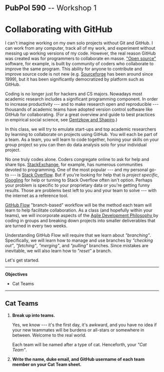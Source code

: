 <span style = "font-size: 170%">**PubPol 590** -- Workshop 1</span>

Collaborating with GitHub
===

I can't imagine working on my own solo projects without Git and GitHub. I can work from any computer, track all of my work, and experiment without messing up working versions of my code. However, the real reason GitHub was created was for programmers to collaborate en masse. ["Open source"](http://opensource.org/) software, for example, is built by community of coders who collaborate to improve the same program. This ability for anyone to contribute and improve source code is not new (e.g. [Sourceforge](http://sourceforge.net/) has been around since 1999), but it has been significantly democratized by platform such as GitHub.

Coding is no longer just for hackers and CS majors. Nowadays most academic research includes a significant programming component. In order to increase productivity --- and to make research open and reproducible --- thousands of academic teams have adopted version control software like GitHub for collaborating. (For a great overview and guide to best practices in empirical social science, see [Gentzkow and Shapiro][1].)

In this class, we will try to emulate start-ups and top academic researchers by learning to collaborate on projects using GitHub. You will each be part of a team. As a team, you will learn to code together, honing your skills on your group project so you can then do data analysis solo for your individual project.

No one truly codes alone. Coders congregate online to ask for help and share tips. [StackExchange](http://stackexchange.com/tour), for example, has numerous communities devoted to programming. One of the most popular --- and my personal go-to --- is [Stack Overflow](http://stackoverflow.com/). But if you're looking for help that is *project specific*, [Googling](http://lmgtfy.com/) for help or turning to Stack Overflow often isn't option. Perhaps your problem is specific to your proprietary data or you're getting funny results. Those are problems best left to you and your team to solve --- with the internet as a reference tool.

[GitHub Flow](https://guides.github.com/introduction/flow/index.html) "branch-based" workflow will be the method each team will learn to help facilitate collaboration. As a class (and hopefully within your teams), we will incorporate aspects of the [Agile Development Philosophy ](http://en.wikipedia.org/wiki/Agile_software_development#Agile_principles) by coding in groups and breaking down projects into smaller deliverables that are turned in every two weeks.

Understanding GitHub Flow will require that we learn about *"branching"*. Specifically, we will learn how to manage and use branches by *"checking out"*, *"fetching"*, *"merging"*, and *"pulling"* branches. Since mistakes are inevitable, we will also learn how to *"reset"* a branch.

Let's get started.

[1]: http://www.brown.edu/Research/Shapiro/pdfs/CodeAndData.pdf "Gentzkow and Shapiro (2014)"

----

**Objectives**

<!-- MarkdownTOC -->

- Cat Teams

<!-- /MarkdownTOC -->

----

## Cat Teams
1. **Break up into teams.** 
	
	Yes, we know --- it's the first day, it's awkward, and you have no idea if your new teammates will be burdens or all-stars or somewhere in between. Welcome to the real world.

	Each team will be named after a type of cat. Henceforth, your *"Cat Team"*.

2. **Write the name, duke email, and GitHub username of each team member on your Cat Team sheet.**







